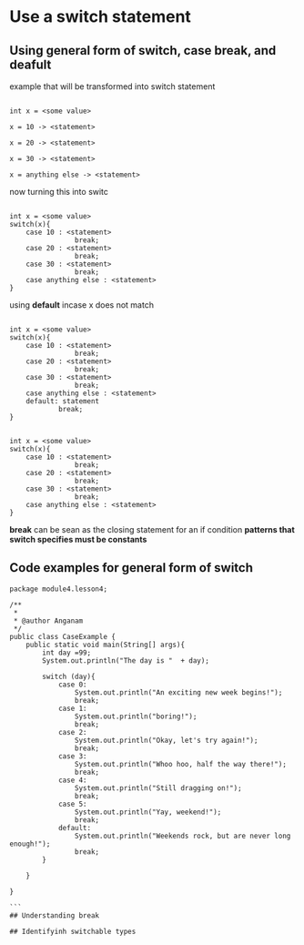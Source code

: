 # Use a switch statement

## Using general form of switch, case break, and deafult


example that will be transformed into switch statement
````

int x = <some value>

x = 10 -> <statement>

x = 20 -> <statement>

x = 30 -> <statement>

x = anything else -> <statement>

````

now turning this into switc

````

int x = <some value>
switch(x){
    case 10 : <statement>
                break;
    case 20 : <statement>
                break;
    case 30 : <statement>
                break;
    case anything else : <statement>
}
````

using **default** incase x does not match

````

int x = <some value>
switch(x){
    case 10 : <statement>
                break;
    case 20 : <statement>
                break;
    case 30 : <statement>
                break;
    case anything else : <statement>
    default: statement
            break;
}
````
````

int x = <some value>
switch(x){
    case 10 : <statement>
                break;
    case 20 : <statement>
                break;
    case 30 : <statement>
                break;
    case anything else : <statement>
}
````

**break** can be sean as the closing statement for an if condition
**patterns that switch specifies must be constants**
## Code examples for general form of switch
````
package module4.lesson4;

/**
 *
 * @author Anganam
 */
public class CaseExample {
    public static void main(String[] args){
        int day =99;
        System.out.println("The day is "  + day);
        
        switch (day){
            case 0:
                System.out.println("An exciting new week begins!");
                break;
            case 1:
                System.out.println("boring!");
                break;
            case 2:
                System.out.println("Okay, let's try again!");
                break;
            case 3:
                System.out.println("Whoo hoo, half the way there!");
                break;
            case 4:
                System.out.println("Still dragging on!");
                break;
            case 5:
                System.out.println("Yay, weekend!");
                break;   
            default:
                System.out.println("Weekends rock, but are never long enough!");
                break;                
        }
    
    }
    
}

```
## Understanding break

## Identifyinh switchable types

